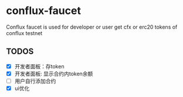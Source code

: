 # conflux-faucet
Conflux faucet is used for developer or user get cfx or erc20 tokens of conflux testnet
## TODOS

- [x] 开发者面板：存token
- [x] 开发者面板: 显示合约内token余额
- [ ] 用户自行添加合约
- [x] ui优化